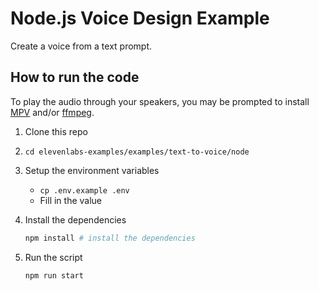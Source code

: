 # Node.js Voice Design Example

Create a voice from a text prompt.

## How to run the code

To play the audio through your speakers, you may be prompted to install [MPV](https://mpv.io/) and/or [ffmpeg](https://ffmpeg.org/).

1. Clone this repo
2. `cd elevenlabs-examples/examples/text-to-voice/node`
3. Setup the environment variables
   - `cp .env.example .env`
   - Fill in the value
4. Install the dependencies

   ```bash
   npm install # install the dependencies
   ```

5. Run the script

   ```bash
   npm run start
   ```
